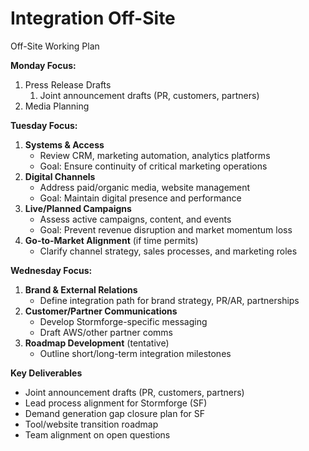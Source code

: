 # Integration Off-Site

Off-Site Working Plan

**Monday Focus:** 

1. Press Release Drafts 
    1. Joint announcement drafts (PR, customers, partners)
2. Media Planning

**Tuesday Focus:**

1. **Systems & Access**
    - Review CRM, marketing automation, analytics platforms
    - Goal: Ensure continuity of critical marketing operations
2. **Digital Channels**
    - Address paid/organic media, website management
    - Goal: Maintain digital presence and performance
3. **Live/Planned Campaigns**
    - Assess active campaigns, content, and events
    - Goal: Prevent revenue disruption and market momentum loss
4. **Go-to-Market Alignment** (if time permits)
    - Clarify channel strategy, sales processes, and marketing roles

**Wednesday Focus:**

1. **Brand & External Relations**
    - Define integration path for brand strategy, PR/AR, partnerships
2. **Customer/Partner Communications**
    - Develop Stormforge-specific messaging
    - Draft AWS/other partner comms
3. **Roadmap Development** (tentative)
    - Outline short/long-term integration milestones

**Key Deliverables**

- Joint announcement drafts (PR, customers, partners)
- Lead process alignment for Stormforge (SF)
- Demand generation gap closure plan for SF
- Tool/website transition roadmap
- Team alignment on open questions